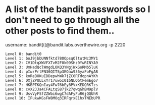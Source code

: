 # A list of the bandit passwords so I don't need to go through all the other posts to find them..
username: bandit[i]@bandit.labs.overthewire.org -p 2220

```
Level 0: bandit0
Level 1: boJ9jbbUNNfktd78OOpsqOltutMc3MY1
Level 2: CV1DtqXWVFXTvM2F0k09SHz0YwRINYA9
Level 3: UmHadQclWmgdLOKQ3YNgjWxGoRMb5luK
Level 4: pIwrPrtPN36QITSp3EQaw936yaFoFgAB
Level 5: koReBOKuIDDepwhWk7jZC0RTdopnAYKh
Level 6: DXjZPULLxYr17uwoI01bNLQbtFemEgo7
Level 7: HKBPTKQnIay4Fw76bEy8PVxKEDQRKTzs
Level 8: cvX2JJa4CFALtqS87jk27qwqGhBM9plV
Level 9: UsvVyFSfZZWbi6wgC7dAFyFuR6jQQUhR
Level 10: IFukwKGsFW8MOq3IRFqrxE1hxTNEbUPR
```